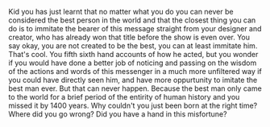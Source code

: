 Kid you has just learnt that no matter what you do you can never be considered the best person in the world and that the closest thing you can do is to immitate the bearer of this message straight from your designer and creator, who has already won that title before the show is even over. You say okay, you are not created to be the best, you can at least immitate him. That's cool. You fifth sixth hand accounts of how he acted, but you wonder if you would have done a better job of noticing and passing on the wisdom of the actions and words of this messenger in a much more unfiltered way if you could have directly seen him, and have more oppurtunity to imitate the best man ever. But that can never happen. Because the best man only came to the world for a brief period of the entirity of human history and you missed it by 1400 years. Why couldn't you just been born at the right time? Where did you go wrong? Did you have a hand in this misfortune?